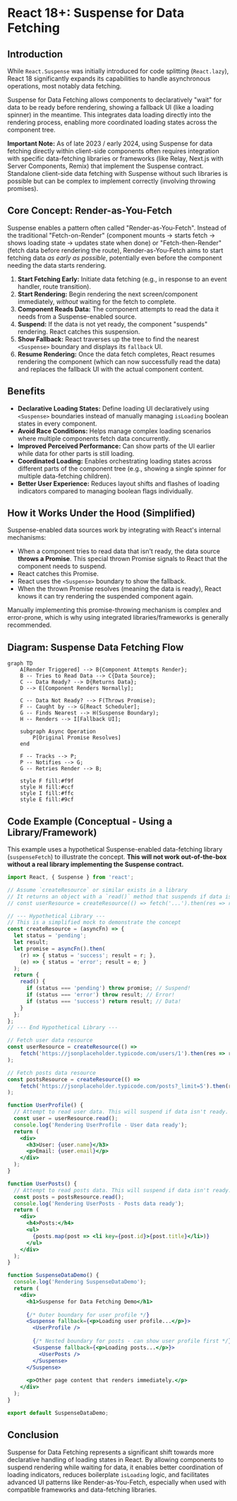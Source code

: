 # React 18+: Suspense for Data Fetching

## Introduction

While `React.Suspense` was initially introduced for code splitting (`React.lazy`), React 18 significantly expands its capabilities to handle asynchronous operations, most notably data fetching.

Suspense for Data Fetching allows components to declaratively "wait" for data to be ready before rendering, showing a fallback UI (like a loading spinner) in the meantime. This integrates data loading directly into the rendering process, enabling more coordinated loading states across the component tree.

**Important Note:** As of late 2023 / early 2024, using Suspense for data fetching directly within client-side components often requires integration with specific data-fetching libraries or frameworks (like Relay, Next.js with Server Components, Remix) that implement the Suspense contract. Standalone client-side data fetching with Suspense without such libraries is possible but can be complex to implement correctly (involving throwing promises).

## Core Concept: Render-as-You-Fetch

Suspense enables a pattern often called "Render-as-You-Fetch". Instead of the traditional "Fetch-on-Render" (component mounts -> starts fetch -> shows loading state -> updates state when done) or "Fetch-then-Render" (fetch data before rendering the route), Render-as-You-Fetch aims to start fetching data *as early as possible*, potentially even before the component needing the data starts rendering.

1.  **Start Fetching Early:** Initiate data fetching (e.g., in response to an event handler, route transition).
2.  **Start Rendering:** Begin rendering the next screen/component immediately, *without* waiting for the fetch to complete.
3.  **Component Reads Data:** The component attempts to read the data it needs from a Suspense-enabled source.
4.  **Suspend:** If the data is not yet ready, the component "suspends" rendering. React catches this suspension.
5.  **Show Fallback:** React traverses up the tree to find the nearest `<Suspense>` boundary and displays its `fallback` UI.
6.  **Resume Rendering:** Once the data fetch completes, React resumes rendering the component (which can now successfully read the data) and replaces the fallback UI with the actual component content.

## Benefits

- **Declarative Loading States:** Define loading UI declaratively using `<Suspense>` boundaries instead of manually managing `isLoading` boolean states in every component.
- **Avoid Race Conditions:** Helps manage complex loading scenarios where multiple components fetch data concurrently.
- **Improved Perceived Performance:** Can show parts of the UI earlier while data for other parts is still loading.
- **Coordinated Loading:** Enables orchestrating loading states across different parts of the component tree (e.g., showing a single spinner for multiple data-fetching children).
- **Better User Experience:** Reduces layout shifts and flashes of loading indicators compared to managing boolean flags individually.

## How it Works Under the Hood (Simplified)

Suspense-enabled data sources work by integrating with React's internal mechanisms:
- When a component tries to read data that isn't ready, the data source **throws a Promise**. This special thrown Promise signals to React that the component needs to suspend.
- React catches this Promise.
- React uses the `<Suspense>` boundary to show the fallback.
- When the thrown Promise resolves (meaning the data is ready), React knows it can try rendering the suspended component again.

Manually implementing this promise-throwing mechanism is complex and error-prone, which is why using integrated libraries/frameworks is generally recommended.

## Diagram: Suspense Data Fetching Flow

```mermaid
graph TD
    A[Render Triggered] --> B{Component Attempts Render};
    B -- Tries to Read Data --> C{Data Source};
    C -- Data Ready? --> D{Returns Data};
    D --> E[Component Renders Normally];

    C -- Data Not Ready? --> F(Throws Promise);
    F -- Caught by --> G[React Scheduler];
    G -- Finds Nearest --> H(Suspense Boundary);
    H -- Renders --> I[Fallback UI];

    subgraph Async Operation
        P[Original Promise Resolves]
    end
    
    F -- Tracks --> P;
    P -- Notifies --> G;
    G -- Retries Render --> B;

    style F fill:#f9f
    style H fill:#ccf
    style I fill:#ffc
    style E fill:#9cf
```

## Code Example (Conceptual - Using a Library/Framework)

This example uses a hypothetical Suspense-enabled data-fetching library (`suspenseFetch`) to illustrate the concept. **This will not work out-of-the-box without a real library implementing the Suspense contract.**

```jsx
import React, { Suspense } from 'react';

// Assume `createResource` or similar exists in a library
// It returns an object with a `read()` method that suspends if data isn't ready
// const userResource = createResource(() => fetch('...').then(res => res.json()));

// --- Hypothetical Library --- 
// This is a simplified mock to demonstrate the concept
const createResource = (asyncFn) => {
  let status = 'pending';
  let result;
  let promise = asyncFn().then(
    (r) => { status = 'success'; result = r; },
    (e) => { status = 'error'; result = e; }
  );
  return {
    read() {
      if (status === 'pending') throw promise; // Suspend!
      if (status === 'error') throw result; // Error!
      if (status === 'success') return result; // Data!
    }
  };
};
// --- End Hypothetical Library ---

// Fetch user data resource
const userResource = createResource(() => 
    fetch('https://jsonplaceholder.typicode.com/users/1').then(res => res.json())
);

// Fetch posts data resource
const postsResource = createResource(() => 
    fetch('https://jsonplaceholder.typicode.com/posts?_limit=5').then(res => res.json())
);

function UserProfile() {
  // Attempt to read user data. This will suspend if data isn't ready.
  const user = userResource.read(); 
  console.log('Rendering UserProfile - User data ready');
  return (
    <div>
      <h3>User: {user.name}</h3>
      <p>Email: {user.email}</p>
    </div>
  );
}

function UserPosts() {
  // Attempt to read posts data. This will suspend if data isn't ready.
  const posts = postsResource.read();
  console.log('Rendering UserPosts - Posts data ready');
  return (
    <div>
      <h4>Posts:</h4>
      <ul>
        {posts.map(post => <li key={post.id}>{post.title}</li>)}
      </ul>
    </div>
  );
}

function SuspenseDataDemo() {
  console.log('Rendering SuspenseDataDemo');
  return (
    <div>
      <h1>Suspense for Data Fetching Demo</h1>
      
      {/* Outer boundary for user profile */}
      <Suspense fallback={<p>Loading user profile...</p>}>
        <UserProfile />
        
        {/* Nested boundary for posts - can show user profile first */}
        <Suspense fallback={<p>Loading posts...</p>}>
          <UserPosts />
        </Suspense>
      </Suspense>
      
      <p>Other page content that renders immediately.</p>
    </div>
  );
}

export default SuspenseDataDemo;
```

## Conclusion

Suspense for Data Fetching represents a significant shift towards more declarative handling of loading states in React. By allowing components to suspend rendering while waiting for data, it enables better coordination of loading indicators, reduces boilerplate `isLoading` logic, and facilitates advanced UI patterns like Render-as-You-Fetch, especially when used with compatible frameworks and data-fetching libraries. 